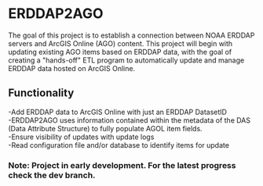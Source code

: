 # ERDDAP2AGO

The goal of this project is to establish a connection between NOAA ERDDAP servers and ArcGIS Online (AGO) content. This project will begin with updating existing AGO items based on ERDDAP data,
with the goal of creating a "hands-off" ETL program to automatically update and manage ERDDAP data hosted on ArcGIS Online. 

## Functionality

-Add ERDDAP data to ArcGIS Online with just an ERDDAP DatasetID  <br />
-ERDDAP2AGO uses information contained within the metadata of the DAS (Data Attribute Structure) to fully populate AGOL item fields. <br />
-Ensure visibility of updates with update logs <br />
-Read configuration file and/or database to identify items for update <br />  

### Note: Project in early development. For the latest progress check the dev branch. 
